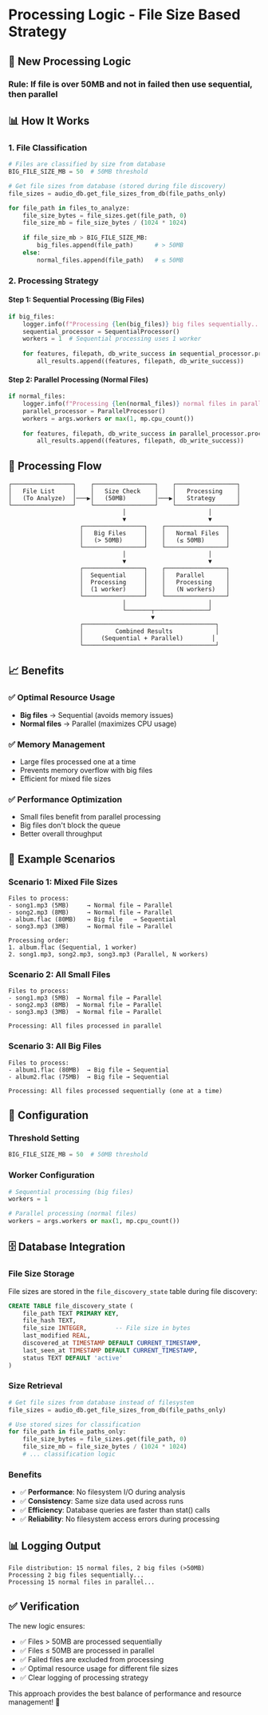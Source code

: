 # Processing Logic - File Size Based Strategy

## 🎯 **New Processing Logic**

### **Rule: If file is over 50MB and not in failed then use sequential, then parallel**

## 📊 **How It Works**

### **1. File Classification**
```python
# Files are classified by size from database
BIG_FILE_SIZE_MB = 50  # 50MB threshold

# Get file sizes from database (stored during file discovery)
file_sizes = audio_db.get_file_sizes_from_db(file_paths_only)

for file_path in files_to_analyze:
    file_size_bytes = file_sizes.get(file_path, 0)
    file_size_mb = file_size_bytes / (1024 * 1024)
    
    if file_size_mb > BIG_FILE_SIZE_MB:
        big_files.append(file_path)      # > 50MB
    else:
        normal_files.append(file_path)   # ≤ 50MB
```

### **2. Processing Strategy**

#### **Step 1: Sequential Processing (Big Files)**
```python
if big_files:
    logger.info(f"Processing {len(big_files)} big files sequentially...")
    sequential_processor = SequentialProcessor()
    workers = 1  # Sequential processing uses 1 worker
    
    for features, filepath, db_write_success in sequential_processor.process(big_files, workers, force_reextract=force_reextract):
        all_results.append((features, filepath, db_write_success))
```

#### **Step 2: Parallel Processing (Normal Files)**
```python
if normal_files:
    logger.info(f"Processing {len(normal_files)} normal files in parallel...")
    parallel_processor = ParallelProcessor()
    workers = args.workers or max(1, mp.cpu_count())
    
    for features, filepath, db_write_success in parallel_processor.process(normal_files, workers, force_reextract=force_reextract):
        all_results.append((features, filepath, db_write_success))
```

## 🔄 **Processing Flow**

```
┌─────────────────┐    ┌─────────────────┐    ┌─────────────────┐
│   File List     │    │   Size Check    │    │   Processing    │
│   (To Analyze)  │───▶│   (50MB)        │───▶│   Strategy      │
└─────────────────┘    └─────────────────┘    └─────────────────┘
                                │                       │
                                ▼                       ▼
                    ┌─────────────────┐    ┌─────────────────┐
                    │   Big Files     │    │   Normal Files  │
                    │   (> 50MB)      │    │   (≤ 50MB)      │
                    └─────────────────┘    └─────────────────┘
                                │                       │
                                ▼                       ▼
                    ┌─────────────────┐    ┌─────────────────┐
                    │  Sequential     │    │   Parallel      │
                    │  Processing     │    │   Processing    │
                    │  (1 worker)     │    │   (N workers)   │
                    └─────────────────┘    └─────────────────┘
                                │                       │
                                └───────┬───────────────┘
                                        ▼
                    ┌─────────────────────────────────────┐
                    │         Combined Results            │
                    │     (Sequential + Parallel)        │
                    └─────────────────────────────────────┘
```

## 📈 **Benefits**

### **✅ Optimal Resource Usage**
- **Big files** → Sequential (avoids memory issues)
- **Normal files** → Parallel (maximizes CPU usage)

### **✅ Memory Management**
- Large files processed one at a time
- Prevents memory overflow with big files
- Efficient for mixed file sizes

### **✅ Performance Optimization**
- Small files benefit from parallel processing
- Big files don't block the queue
- Better overall throughput

## 🎯 **Example Scenarios**

### **Scenario 1: Mixed File Sizes**
```
Files to process:
- song1.mp3 (5MB)     → Normal file → Parallel
- song2.mp3 (8MB)     → Normal file → Parallel  
- album.flac (80MB)   → Big file   → Sequential
- song3.mp3 (3MB)     → Normal file → Parallel

Processing order:
1. album.flac (Sequential, 1 worker)
2. song1.mp3, song2.mp3, song3.mp3 (Parallel, N workers)
```

### **Scenario 2: All Small Files**
```
Files to process:
- song1.mp3 (5MB)  → Normal file → Parallel
- song2.mp3 (8MB)  → Normal file → Parallel
- song3.mp3 (3MB)  → Normal file → Parallel

Processing: All files processed in parallel
```

### **Scenario 3: All Big Files**
```
Files to process:
- album1.flac (80MB)  → Big file → Sequential
- album2.flac (75MB)  → Big file → Sequential

Processing: All files processed sequentially (one at a time)
```

## 🔧 **Configuration**

### **Threshold Setting**
```python
BIG_FILE_SIZE_MB = 50  # 50MB threshold
```

### **Worker Configuration**
```python
# Sequential processing (big files)
workers = 1

# Parallel processing (normal files)  
workers = args.workers or max(1, mp.cpu_count())
```

## 🗄️ **Database Integration**

### **File Size Storage**
File sizes are stored in the `file_discovery_state` table during file discovery:

```sql
CREATE TABLE file_discovery_state (
    file_path TEXT PRIMARY KEY,
    file_hash TEXT,
    file_size INTEGER,        -- File size in bytes
    last_modified REAL,
    discovered_at TIMESTAMP DEFAULT CURRENT_TIMESTAMP,
    last_seen_at TIMESTAMP DEFAULT CURRENT_TIMESTAMP,
    status TEXT DEFAULT 'active'
)
```

### **Size Retrieval**
```python
# Get file sizes from database instead of filesystem
file_sizes = audio_db.get_file_sizes_from_db(file_paths_only)

# Use stored sizes for classification
for file_path in file_paths_only:
    file_size_bytes = file_sizes.get(file_path, 0)
    file_size_mb = file_size_bytes / (1024 * 1024)
    # ... classification logic
```

### **Benefits**
- ✅ **Performance**: No filesystem I/O during analysis
- ✅ **Consistency**: Same size data used across runs
- ✅ **Efficiency**: Database queries are faster than stat() calls
- ✅ **Reliability**: No filesystem access errors during processing

## 📊 **Logging Output**

```
File distribution: 15 normal files, 2 big files (>50MB)
Processing 2 big files sequentially...
Processing 15 normal files in parallel...
```

## ✅ **Verification**

The new logic ensures:
- ✅ Files > 50MB are processed sequentially
- ✅ Files ≤ 50MB are processed in parallel
- ✅ Failed files are excluded from processing
- ✅ Optimal resource usage for different file sizes
- ✅ Clear logging of processing strategy

This approach provides the best balance of performance and resource management! 🚀 